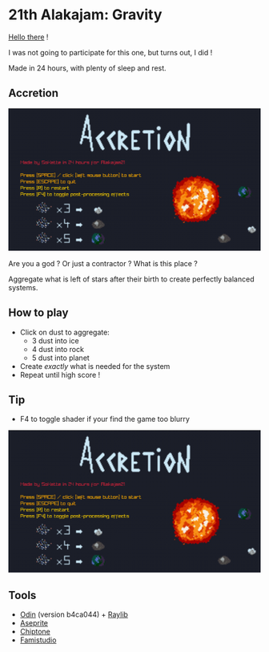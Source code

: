 # 21th Alakajam: Gravity

[Hello there](https://www.youtube.com/watch?v=rEq1Z0bjdwc&t=8) !

I was not going to participate for this one, but turns out, I did !

Made in 24 hours, with plenty of sleep and rest.

## Accretion

![preview](/promo/menu.png)

Are you a god ? Or just a contractor ? What is this place ?

Aggregate what is left of stars after their birth to create perfectly balanced systems.

## How to play

- Click on dust to aggregate:
    - 3 dust into ice
    - 4 dust into rock
    - 5 dust into planet
- Create *exactly* what is needed for the system
- Repeat until high score !

## Tip

- F4 to toggle shader if your find the game too blurry

![preview](/promo/menu.png)

## Tools

- [Odin](http://odin-lang.org/) (version b4ca044) + [Raylib](https://www.raylib.com/)
- [Aseprite](https://www.aseprite.org/)
- [Chiptone](https://sfbgames.itch.io/chiptonei)
- [Famistudio](https://famistudio.org/)

